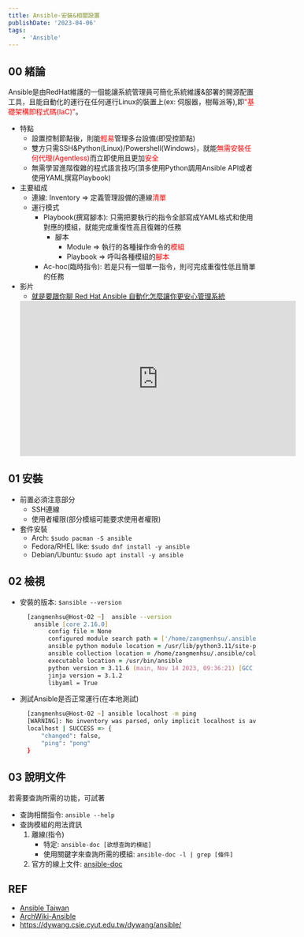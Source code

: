 ```yaml
---
title: Ansible-安裝&相關設置
publishDate: '2023-04-06'
tags: 
    - 'Ansible'
---
```


## 00 緒論
Ansible是由RedHat維護的一個能讓系統管理員可簡化系統維護&部署的開源配置工具，且能自動化的運行在任何運行Linux的裝置上(ex: 伺服器，樹莓派等),即<font color=red>"基礎架構即程式碼(IaC)"</font>。

- 特點
  * 設置控制節點後，則能<font color=red>輕易</font>管理多台設備(即受控節點)
  * 雙方只需SSH&Python(Linux)/Powershell(Windows)，就能<font color=red>無需安裝任何代理(Agentless)</font>而立即使用且更加<font color=red>安全</font>
  * 無需學習進階復雜的程式語言技巧(頂多使用Python調用Ansible API或者使用YAML撰寫Playbook)
- 主要組成
  * 連線: Inventory => 定義管理設備的連線<font color=red>清單</font>
  * 運行模式
    * Playbook(撰寫腳本): 只需把要執行的指令全部寫成YAML格式和使用對應的模組，就能完成重復性高且復雜的任務
        * 腳本
          * Module => 執行的各種操作命令的<font color=red>模組</font>
          * Playbook => 呼叫各種模組的<font color=red>腳本</font>
    * Ac-hoc(臨時指令): 若是只有一個單一指令，則可完成重復性低且簡單的任務
- 影片
  * [就是要跟你聊 Red Hat Ansible 自動化怎麼讓你更安心管理系統](https://www.youtube.com/watch?v=QOMg9f6gFOs)
  <iframe width="560" height="315" src="https://www.youtube.com/embed/QOMg9f6gFOs?si=l12-juyKwRGL1Lj-" title="YouTube video player" frameborder="0" allow="accelerometer; autoplay; clipboard-write; encrypted-media; gyroscope; picture-in-picture; web-share" referrerpolicy="strict-origin-when-cross-origin" allowfullscreen></iframe>

## 01 安裝
- 前置必須注意部分
  * SSH連線
  * 使用者權限(部分模組可能要求使用者權限)
- 套件安裝
  * Arch: `$sudo pacman -S ansible`
  * Fedora/RHEL like: `$sudo dnf install -y ansible`
  * Debian/Ubuntu: `$sudo apt install -y ansible`

## 02 檢視
- 安裝的版本: `$ansible --version`
  ```zsh
    [zangmenhsu@Host-02 ~]  ansible --version
      ansible [core 2.16.0]
          config file = None
          configured module search path = ['/home/zangmenhsu/.ansible/plugins/modules', '/usr/share/ansible/plugins/modules']
          ansible python module location = /usr/lib/python3.11/site-packages/ansible
          ansible collection location = /home/zangmenhsu/.ansible/collections:/usr/share/ansible/collections
          executable location = /usr/bin/ansible
          python version = 3.11.6 (main, Nov 14 2023, 09:36:21) [GCC 13.2.1 20230801] (/usr/bin/python)
          jinja version = 3.1.2
          libyaml = True
  ```
- 測試Ansible是否正常運行(在本地測試)
  ```zsh
    [zangmenhsu@Host-02 ~] ansible localhost -m ping
    [WARNING]: No inventory was parsed, only implicit localhost is available
    localhost | SUCCESS => {
        "changed": false,
        "ping": "pong"
    }
  ```

## 03 說明文件
若需要查詢所需的功能，可試著

- 查詢相關指令: `ansible --help`
- 查詢模組的用法資訊
  1. 離線(指令)
      * 特定: `ansible-doc [欲想查詢的模組]`
      * 使用關鍵字來查詢所需的模組: `ansible-doc -l | grep [條件]`
  2. 官方的線上文件: [ansible-doc](https://docs.ansible.com/ansible/2.9/modules/modules_by_category.html)

## REF
- [Ansible Taiwan](https://ansible.tw/#!docs/installation.md)
- [ArchWiki-Ansible](https://wiki.archlinux.org/title/Ansible)
- https://dywang.csie.cyut.edu.tw/dywang/ansible/
